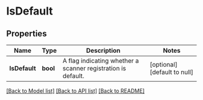 # IsDefault

## Properties
Name | Type | Description | Notes
------------ | ------------- | ------------- | -------------
**IsDefault** | **bool** | A flag indicating whether a scanner registration is default. | [optional] [default to null]

[[Back to Model list]](../README.md#documentation-for-models) [[Back to API list]](../README.md#documentation-for-api-endpoints) [[Back to README]](../README.md)

